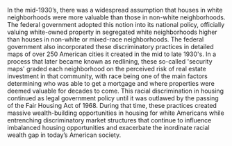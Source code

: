In the mid-1930’s, there was a widespread assumption that houses in white neighborhoods were more valuable than those in non-white neighborhoods. The federal government adopted this notion into its national policy, officially valuing white-owned property in segregated white neighborhoods higher than houses in non-white or mixed-race neighborhoods. The federal government also incorporated these discriminatory practices in detailed maps of over 250 American cities it created in the mid to late 1930's. In a process that later became known as redlining, these so-called 'security maps' graded each neighborhood on the perceived risk of real estate investment in that community, with race being one of the main factors determining who was able to get a mortgage and where properties were deemed valuable for decades to come. This racial discrimination in housing continued as legal government policy until it was outlawed by the passing of the Fair Housing Act of 1968. During that time, these practices created massive wealth-building opportunities in housing for white Americans while entrenching discriminatory market structures that continue to influence imbalanced housing opportunities and exacerbate the inordinate racial wealth gap in today’s American society.
